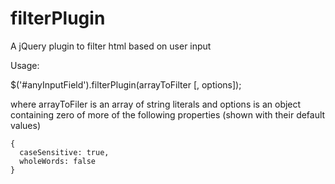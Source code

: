 filterPlugin
============

A jQuery plugin to filter html based on user input

Usage:

$('#anyInputField').filterPlugin(arrayToFilter [, options]);

where arrayToFiler is an array of string literals
and options is an object containing zero of more of the following properties (shown with their default values)
```
{
  caseSensitive: true,
  wholeWords: false
}
```
